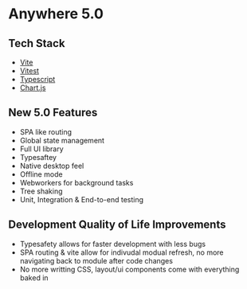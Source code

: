 # Anywhere 5.0

## Tech Stack

- [Vite](https://vitejs.dev/)
- [Vitest](https://vitest.dev/)
- [Typescript](https://www.typescriptlang.org/docs/)
- [Chart.js](https://www.chartjs.org/)

## New 5.0 Features

- SPA like routing
- Global state management
- Full UI library
- Typesaftey
- Native desktop feel
- Offline mode
- Webworkers for background tasks
- Tree shaking
- Unit, Integration & End-to-end testing

## Development Quality of Life Improvements

- Typesafety allows for faster development with less bugs
- SPA routing & vite allow for indivudal modual refresh, no more navigating back to module after code changes
- No more writting CSS, layout/ui components come with everything baked in
